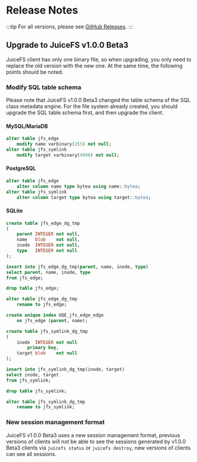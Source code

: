 # Release Notes

:::tip
For all versions, please see [GitHub Releases](https://github.com/juicedata/juicefs/releases).
:::

## Upgrade to JuiceFS v1.0.0 Beta3

JuiceFS client has only one binary file, so when upgrading, you only need to replace the old version with the new one. At the same time, the following points should be noted.

### Modify SQL table schema

Please note that JuiceFS v1.0.0 Beta3 changed the table schema of the SQL class metadata engine. For the file system already created, you should upgrade the SQL table schema first, and then upgrade the client.

#### MySQL/MariaDB

```sql
alter table jfs_edge
    modify name varbinary(255) not null;
alter table jfs_symlink
    modify target varbinary(4096) not null;
```

#### PostgreSQL

```sql
alter table jfs_edge
    alter column name type bytea using name::bytea;
alter table jfs_symlink
    alter column target type bytea using target::bytea;
```

#### SQLite

```sql
create table jfs_edge_dg_tmp
(
    parent INTEGER not null,
    name   blob    not null,
    inode  INTEGER not null,
    type   INTEGER not null
);

insert into jfs_edge_dg_tmp(parent, name, inode, type)
select parent, name, inode, type
from jfs_edge;

drop table jfs_edge;

alter table jfs_edge_dg_tmp
    rename to jfs_edge;

create unique index UQE_jfs_edge_edge
    on jfs_edge (parent, name);

create table jfs_symlink_dg_tmp
(
    inode  INTEGER not null
        primary key,
    target blob    not null
);

insert into jfs_symlink_dg_tmp(inode, target)
select inode, target
from jfs_symlink;

drop table jfs_symlink;

alter table jfs_symlink_dg_tmp
    rename to jfs_symlink;
```

### New session management format

JuiceFS v1.0.0 Beta3 uses a new session management format, previous versions of clients will not be able to see the sessions generated by v1.0.0 Beta3 clients via `juicefs status` or `juicefs destroy`, new versions of clients can see all sessions.
